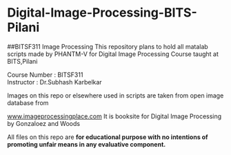 # Digital-Image-Processing-BITS-Pilani
##BITSF311 Image Processing
  This repository plans to hold all matalab scripts made by PHANTM-V for Digital Image Processing Course taught at BITS,Pilani
  
  Course Number : BITSF311<br>
  Instructor  : Dr.Subhash Karbelkar
  
  
  Images on this repo or elsewhere used in scripts are taken from open image database from
  
  <a href="www.imageprocessingplace.com">www.imageprocessingplace.com</a>
  It is booksite for Digital Image Processing by Gonzaloez and Woods
  
  
  All files on this repo are <strong>for educational purpose with no intentions of promoting unfair means in any evaluative component.
